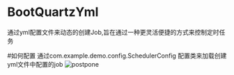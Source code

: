 # BootQuartzYml
通过yml配置文件来动态的创建Job,旨在通过一种更灵活便捷的方式来控制定时任务

#如何配置
通过com.example.demo.config.SchedulerConfig 配置类来加载创建 yml文件中配置的job
![postpone](https://github.com/Demo-Liu/MyPicture/raw/master/quartz.png)
